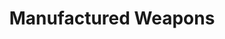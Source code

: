 ---
title: "Manufactured Weapons"

ability:
  description: |
    Some monsters employ manufactured weapons when they attack. Creatures that use swords, bows, spears, and the like follow the same rules as characters, including those for additional attacks from a high base attack bonus and two-weapon fighting penalties. This category also includes "found items," such as rocks and logs, that a creature wields in combat &ndash; in essence, any weapon that is not intrinsic to the creature.

    Some creatures combine attacks with natural and manufactured weapons when they make a full attack. When they do so, the manufactured weapon attack is considered the primary attack unless the creature's description indicates otherwise and any natural weapons the creature also uses are considered secondary natural attacks. These secondary attacks do not interfere with the primary attack as attacking with an off-hand weapon does, but they take the usual -5 penalty (or -2 with the Multiattack feat) for such attacks, even if the natural weapon used is normally the creature's primary natural weapon.
---